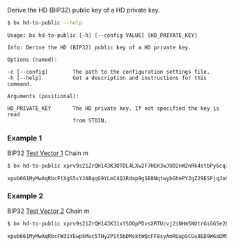 Derive the HD (BIP32) public key of a HD private key. 
```sh
$ bx hd-to-public --help
```
```
Usage: bx hd-to-public [-h] [--config VALUE] [HD_PRIVATE_KEY]            

Info: Derive the HD (BIP32) public key of a HD private key.              

Options (named):

-c [--config]        The path to the configuration settings file.        
-h [--help]          Get a description and instructions for this command.

Arguments (positional):

HD_PRIVATE_KEY       The HD private key. If not specified the key is read
                     from STDIN.  
```
### Example 1
BIP32 [Test Vector 1](https://github.com/bitcoin/bips/blob/master/bip-0032.mediawiki#test-vector-1) Chain m
```sh
$ bx hd-to-public xprv9s21ZrQH143K3QTDL4LXw2F7HEK3wJUD2nW2nRk4stbPy6cq3jPPqjiChkVvvNKmPGJxWUtg6LnF5kejMRNNU3TGtRBeJgk33yuGBxrMPHi
```
```
xpub661MyMwAqRbcFtXgS5sYJABqqG9YLmC4Q1Rdap9gSE8NqtwybGhePY2gZ29ESFjqJoCu1Rupje8YtGqsefD265TMg7usUDFdp6W1EGMcet8
```
### Example 2
BIP32 [Test Vector 2](https://github.com/bitcoin/bips/blob/master/bip-0032.mediawiki#test-vector-2) Chain m
```sh
$ bx hd-to-public xprv9s21ZrQH143K31xYSDQpPDxsXRTUcvj2iNHm5NUtrGiGG5e2DtALGdso3pGz6ssrdK4PFmM8NSpSBHNqPqm55Qn3LqFtT2emdEXVYsCzC2U
```
```
xpub661MyMwAqRbcFW31YEwpkMuc5THy2PSt5bDMsktWQcFF8syAmRUapSCGu8ED9W6oDMSgv6Zz8idoc4a6mr8BDzTJY47LJhkJ8UB7WEGuduB
```